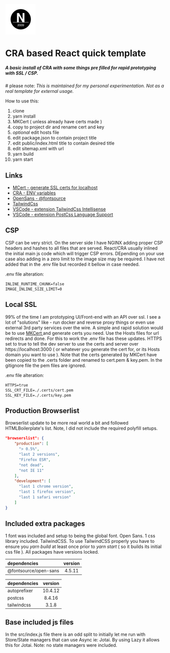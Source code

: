 [logo]: https://github.com/name-industry/ni-auth-website/blob/master/public/favicon-96x96.png

![alt text][logo]

# CRA based React quick template

##### A basic install of CRA with some things pre filled for rapid prototyping with SSL / CSP.

\# please note: _This is maintained for my personal experimentation. Not as a real template for external usage._

How to use this:
1. clone
2. yarn install
3. MKCert ( unless already have certs made )
4. copy to project dir and rename cert and key
5. _optional_ edit hosts file
6. edit package.json to contain project title
7. edit public/index.html title to contain desired title
8. edit sitemap.xml with url
9. yarn build
10. yarn start

## Links
- [MCert - generate SSL certs for localhost](https://github.com/FiloSottile/mkcert)
- [CRA - ENV variables](https://create-react-app.dev/docs/advanced-configuration/)
- [OpenSans - @fontsource](https://github.com/fontsource/fontsource)
- [TailwindCss](https://github.com/tailwindlabs/tailwindcss)
- [VSCode - extension TailwindCss Intellisense](https://marketplace.visualstudio.com/items?itemName=bradlc.vscode-tailwindcss)
- [VSCode - extension PostCss Language Support](https://marketplace.visualstudio.com/items?itemName=csstools.postcss)


## CSP

CSP can be very strict. On the server side I have NGINX adding proper CSP headers and hashes to all files that are served. React/CRA usually inlined the initial main js code which will trigger CSP errors. DEpending on your use case also adding in a zero limit to the image size may be required. I have not added that in the .env file but recorded it bellow in case needed.

.env file alteration:
```Shell
INLINE_RUNTIME_CHUNK=false
IMAGE_INLINE_SIZE_LIMIT=0
```

## Local SSL

99% of the time I am prototyping UI/Front-end with an API over ssl. I see a lot of "solutions" like - run docker and reverse proxy things or even use external 3rd party services over the wire. A simple and rapid solution would be to use [ MKCert ](https://github.com/FiloSottile/mkcert) and generate certs you need. Use the Hosts files for url redirects and done. For this to work the .env file has these updates. HTTPS set to true to tell the dev server to use the certs and server over https://localhost:3000 ( or whatever you generate the cert for, or its Hosts domain you want to use ). Note that the certs generated by MKCert have been copied to the .certs folder and renamed to cert.pem & key.pem. In the gitignore file the pem files are ignored.

.env file alteration:
```Shell
HTTPS=true
SSL_CRT_FILE=./.certs/cert.pem
SSL_KEY_FILE=./.certs/key.pem
```

## Production Browserlist

Browserlist update to be more real world a bit and followed HTMLBoilerplate's list. Note, I did not include the required polyfill setups.

```JSON
"browserslist": {
    "production": [
      "> 0.5%",
      "last 2 versions",
      "Firefox ESR",
      "not dead",
      "not IE 11"
    ],
    "development": [
      "last 1 chrome version",
      "last 1 firefox version",
      "last 1 safari version"
    ]
}
```

## Included extra packages

1 font was included and setup to being the global font. Open Sans. 1 css library included. TailwindCSS. To use TailwindCSS properly you have to ensure you _yarn build_ at least once prior to _yarn start_ ( so it builds its initial css file ). All packages have versions locked.

| dependencies | version |
|:----|:----:|
| @fontsource/open-sans | 4.5.11 |

| dependencies | version |
|:----|:----:|
| autoprefixer | 10.4.12 |
| postcss | 8.4.16 |
| tailwindcss | 3.1.8 |

## Base included js files

In the src/index.js file there is an odd split to initially let me run with Store/State managers that can use Async ie: Jotai. By using Lazy it allows this for Jotai. Note: no state managers were included.



